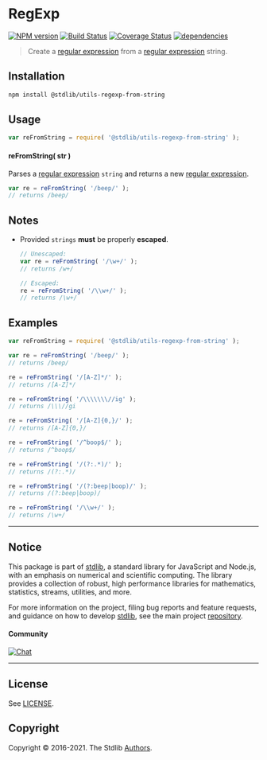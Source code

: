 <!--

@license Apache-2.0

Copyright (c) 2018 The Stdlib Authors.

Licensed under the Apache License, Version 2.0 (the "License");
you may not use this file except in compliance with the License.
You may obtain a copy of the License at

   http://www.apache.org/licenses/LICENSE-2.0

Unless required by applicable law or agreed to in writing, software
distributed under the License is distributed on an "AS IS" BASIS,
WITHOUT WARRANTIES OR CONDITIONS OF ANY KIND, either express or implied.
See the License for the specific language governing permissions and
limitations under the License.

-->

# RegExp

[![NPM version][npm-image]][npm-url] [![Build Status][test-image]][test-url] [![Coverage Status][coverage-image]][coverage-url] [![dependencies][dependencies-image]][dependencies-url]

> Create a [regular expression][regexp] from a [regular expression][regexp] string.

<section class="installation">

## Installation

```bash
npm install @stdlib/utils-regexp-from-string
```

</section>

<section class="usage">

## Usage

```javascript
var reFromString = require( '@stdlib/utils-regexp-from-string' );
```

#### reFromString( str )

Parses a [regular expression][regexp] `string` and returns a new [regular expression][regexp].

```javascript
var re = reFromString( '/beep/' );
// returns /beep/
```

</section>

<!-- /.usage -->

<section class="notes">

## Notes

-   Provided `strings` **must** be properly **escaped**.

    <!-- eslint-disable no-useless-escape -->

    ```javascript
    // Unescaped:
    var re = reFromString( '/\w+/' );
    // returns /w+/

    // Escaped:
    re = reFromString( '/\\w+/' );
    // returns /\w+/
    ```

</section>

<!-- /.notes -->

<section class="examples">

## Examples

<!-- eslint-disable no-useless-escape -->

<!-- eslint no-undef: "error" -->

```javascript
var reFromString = require( '@stdlib/utils-regexp-from-string' );

var re = reFromString( '/beep/' );
// returns /beep/

re = reFromString( '/[A-Z]*/' );
// returns /[A-Z]*/

re = reFromString( '/\\\\\\\//ig' );
// returns /\\\//gi

re = reFromString( '/[A-Z]{0,}/' );
// returns /[A-Z]{0,}/

re = reFromString( '/^boop$/' );
// returns /^boop$/

re = reFromString( '/(?:.*)/' );
// returns /(?:.*)/

re = reFromString( '/(?:beep|boop)/' );
// returns /(?:beep|boop)/

re = reFromString( '/\\w+/' );
// returns /\w+/
```

</section>

<!-- /.examples -->


<section class="main-repo" >

* * *

## Notice

This package is part of [stdlib][stdlib], a standard library for JavaScript and Node.js, with an emphasis on numerical and scientific computing. The library provides a collection of robust, high performance libraries for mathematics, statistics, streams, utilities, and more.

For more information on the project, filing bug reports and feature requests, and guidance on how to develop [stdlib][stdlib], see the main project [repository][stdlib].

#### Community

[![Chat][chat-image]][chat-url]

---

## License

See [LICENSE][stdlib-license].


## Copyright

Copyright &copy; 2016-2021. The Stdlib [Authors][stdlib-authors].

</section>

<!-- /.stdlib -->

<!-- Section for all links. Make sure to keep an empty line after the `section` element and another before the `/section` close. -->

<section class="links">

[npm-image]: http://img.shields.io/npm/v/@stdlib/utils-regexp-from-string.svg
[npm-url]: https://npmjs.org/package/@stdlib/utils-regexp-from-string

[test-image]: https://github.com/stdlib-js/utils-regexp-from-string/actions/workflows/test.yml/badge.svg
[test-url]: https://github.com/stdlib-js/utils-regexp-from-string/actions/workflows/test.yml

[coverage-image]: https://img.shields.io/codecov/c/github/stdlib-js/utils-regexp-from-string/main.svg
[coverage-url]: https://codecov.io/github/stdlib-js/utils-regexp-from-string?branch=main

[dependencies-image]: https://img.shields.io/david/stdlib-js/utils-regexp-from-string.svg
[dependencies-url]: https://david-dm.org/stdlib-js/utils-regexp-from-string/main

[chat-image]: https://img.shields.io/gitter/room/stdlib-js/stdlib.svg
[chat-url]: https://gitter.im/stdlib-js/stdlib/

[stdlib]: https://github.com/stdlib-js/stdlib

[stdlib-authors]: https://github.com/stdlib-js/stdlib/graphs/contributors

[stdlib-license]: https://raw.githubusercontent.com/stdlib-js/utils-regexp-from-string/main/LICENSE

[regexp]: https://developer.mozilla.org/en-US/docs/Web/JavaScript/Guide/Regular_Expressions

</section>

<!-- /.links -->
